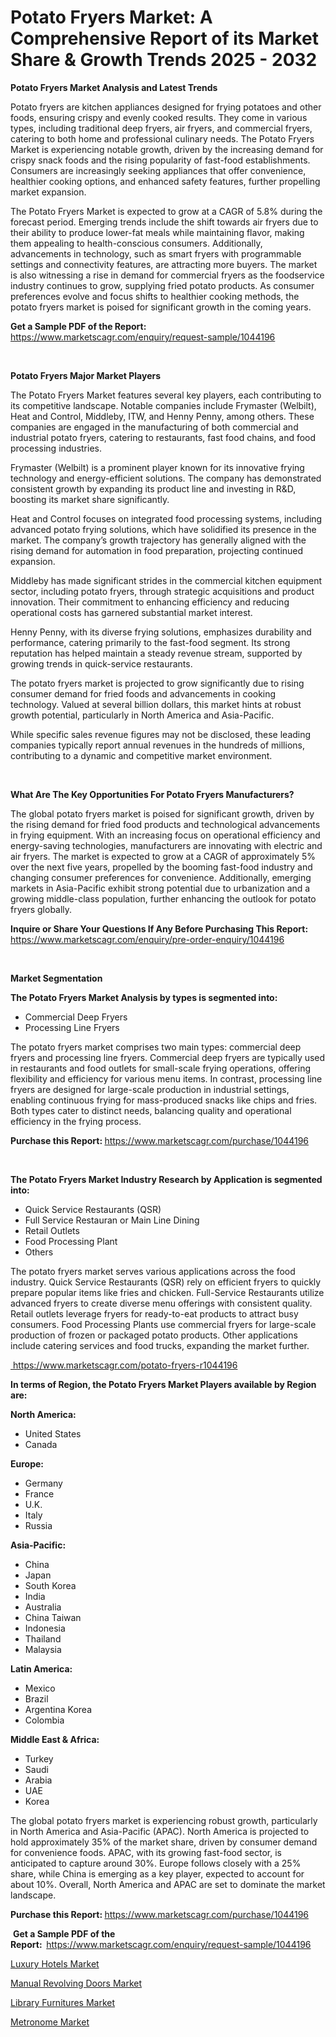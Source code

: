 <p><h1>Potato Fryers Market: A Comprehensive Report of its Market Share & Growth Trends 2025 - 2032</h1></p><p><strong>Potato Fryers Market Analysis and Latest Trends</strong></p>
<p><p>Potato fryers are kitchen appliances designed for frying potatoes and other foods, ensuring crispy and evenly cooked results. They come in various types, including traditional deep fryers, air fryers, and commercial fryers, catering to both home and professional culinary needs. The Potato Fryers Market is experiencing notable growth, driven by the increasing demand for crispy snack foods and the rising popularity of fast-food establishments. Consumers are increasingly seeking appliances that offer convenience, healthier cooking options, and enhanced safety features, further propelling market expansion.</p><p>The Potato Fryers Market is expected to grow at a CAGR of 5.8% during the forecast period. Emerging trends include the shift towards air fryers due to their ability to produce lower-fat meals while maintaining flavor, making them appealing to health-conscious consumers. Additionally, advancements in technology, such as smart fryers with programmable settings and connectivity features, are attracting more buyers. The market is also witnessing a rise in demand for commercial fryers as the foodservice industry continues to grow, supplying fried potato products. As consumer preferences evolve and focus shifts to healthier cooking methods, the potato fryers market is poised for significant growth in the coming years.</p></p>
<p><strong>Get a Sample PDF of the Report:&nbsp;</strong> <a href="https://www.marketscagr.com/enquiry/request-sample/1044196?utm_campaign=2010&utm_medium=2&utm_source=Github&utm_content=ia&utm_term=04042025&utm_id=potato-fryers">https://www.marketscagr.com/enquiry/request-sample/1044196</a></p>
<p>&nbsp;</p>
<p><strong>Potato Fryers Major Market Players</strong></p>
<p><p>The Potato Fryers Market features several key players, each contributing to its competitive landscape. Notable companies include Frymaster (Welbilt), Heat and Control, Middleby, ITW, and Henny Penny, among others. These companies are engaged in the manufacturing of both commercial and industrial potato fryers, catering to restaurants, fast food chains, and food processing industries.</p><p>Frymaster (Welbilt) is a prominent player known for its innovative frying technology and energy-efficient solutions. The company has demonstrated consistent growth by expanding its product line and investing in R&D, boosting its market share significantly.</p><p>Heat and Control focuses on integrated food processing systems, including advanced potato frying solutions, which have solidified its presence in the market. The company’s growth trajectory has generally aligned with the rising demand for automation in food preparation, projecting continued expansion.</p><p>Middleby has made significant strides in the commercial kitchen equipment sector, including potato fryers, through strategic acquisitions and product innovation. Their commitment to enhancing efficiency and reducing operational costs has garnered substantial market interest.</p><p>Henny Penny, with its diverse frying solutions, emphasizes durability and performance, catering primarily to the fast-food segment. Its strong reputation has helped maintain a steady revenue stream, supported by growing trends in quick-service restaurants.</p><p>The potato fryers market is projected to grow significantly due to rising consumer demand for fried foods and advancements in cooking technology. Valued at several billion dollars, this market hints at robust growth potential, particularly in North America and Asia-Pacific.</p><p>While specific sales revenue figures may not be disclosed, these leading companies typically report annual revenues in the hundreds of millions, contributing to a dynamic and competitive market environment.</p></p>
<p>&nbsp;</p>
<p><strong>What Are The Key Opportunities For Potato Fryers Manufacturers?</strong></p>
<p><p>The global potato fryers market is poised for significant growth, driven by the rising demand for fried food products and technological advancements in frying equipment. With an increasing focus on operational efficiency and energy-saving technologies, manufacturers are innovating with electric and air fryers. The market is expected to grow at a CAGR of approximately 5% over the next five years, propelled by the booming fast-food industry and changing consumer preferences for convenience. Additionally, emerging markets in Asia-Pacific exhibit strong potential due to urbanization and a growing middle-class population, further enhancing the outlook for potato fryers globally.</p></p>
<p><strong>Inquire or Share Your Questions If Any Before Purchasing This Report:</strong> <a href="https://www.marketscagr.com/enquiry/pre-order-enquiry/1044196?utm_campaign=2010&utm_medium=2&utm_source=Github&utm_content=ia&utm_term=04042025&utm_id=potato-fryers">https://www.marketscagr.com/enquiry/pre-order-enquiry/1044196</a></p>
<p>&nbsp;</p>
<p><strong>Market Segmentation</strong></p>
<p><strong>The Potato Fryers Market Analysis by types is segmented into:</strong></p>
<p><ul><li>Commercial Deep Fryers</li><li>Processing Line Fryers</li></ul></p>
<p><p>The potato fryers market comprises two main types: commercial deep fryers and processing line fryers. Commercial deep fryers are typically used in restaurants and food outlets for small-scale frying operations, offering flexibility and efficiency for various menu items. In contrast, processing line fryers are designed for large-scale production in industrial settings, enabling continuous frying for mass-produced snacks like chips and fries. Both types cater to distinct needs, balancing quality and operational efficiency in the frying process.</p></p>
<p><strong>Purchase this Report:&nbsp;</strong><a href="https://www.marketscagr.com/purchase/1044196?utm_campaign=2010&utm_medium=2&utm_source=Github&utm_content=ia&utm_term=04042025&utm_id=potato-fryers">https://www.marketscagr.com/purchase/1044196</a></p>
<p>&nbsp;</p>
<p><strong>The Potato Fryers Market Industry Research by Application is segmented into:</strong></p>
<p><ul><li>Quick Service Restaurants (QSR)</li><li>Full Service Restauran or Main Line Dining</li><li>Retail Outlets</li><li>Food Processing Plant</li><li>Others</li></ul></p>
<p><p>The potato fryers market serves various applications across the food industry. Quick Service Restaurants (QSR) rely on efficient fryers to quickly prepare popular items like fries and chicken. Full-Service Restaurants utilize advanced fryers to create diverse menu offerings with consistent quality. Retail outlets leverage fryers for ready-to-eat products to attract busy consumers. Food Processing Plants use commercial fryers for large-scale production of frozen or packaged potato products. Other applications include catering services and food trucks, expanding the market further.</p></p>
<p><a href="https://www.marketscagr.com/potato-fryers-r1044196?utm_campaign=2010&utm_medium=2&utm_source=Github&utm_content=ia&utm_term=04042025&utm_id=potato-fryers">&nbsp;https://www.marketscagr.com/potato-fryers-r1044196</a></p>
<p><strong>In terms of Region, the Potato Fryers Market Players available by Region are:</strong></p>
<p>
    <p> <strong> North America: </strong>
        <ul>
            <li>United States</li>
            <li>Canada</li>
        </ul>
        </p> 
    <p> <strong> Europe: </strong>
        <ul>
            <li>Germany</li>
            <li>France</li>
            <li>U.K.</li>
            <li>Italy</li>
            <li>Russia</li>
        </ul>
        </p> 
    <p> <strong> Asia-Pacific: </strong>
        <ul>
            <li>China</li>
            <li>Japan</li>
            <li>South Korea</li>
            <li>India</li>
            <li>Australia</li>
            <li>China Taiwan</li>
            <li>Indonesia</li>
            <li>Thailand</li>
            <li>Malaysia</li>
        </ul>
        </p> 
    <p> <strong> Latin America: </strong>
        <ul>
            <li>Mexico</li>
            <li>Brazil</li>
            <li>Argentina Korea</li>
            <li>Colombia</li>
        </ul>
        </p> 
    <p> <strong> Middle East & Africa: </strong>
        <ul>
            <li>Turkey</li>
            <li>Saudi</li>
            <li>Arabia</li>
            <li>UAE</li>
            <li>Korea</li>
        </ul>
    </p>
    </p>
<p><p>The global potato fryers market is experiencing robust growth, particularly in North America and Asia-Pacific (APAC). North America is projected to hold approximately 35% of the market share, driven by consumer demand for convenience foods. APAC, with its growing fast-food sector, is anticipated to capture around 30%. Europe follows closely with a 25% share, while China is emerging as a key player, expected to account for about 10%. Overall, North America and APAC are set to dominate the market landscape.</p></p>
<p><strong>Purchase this Report: </strong><a href="https://www.marketscagr.com/purchase/1044196?utm_campaign=2010&utm_medium=2&utm_source=Github&utm_content=ia&utm_term=04042025&utm_id=potato-fryers">https://www.marketscagr.com/purchase/1044196</a></p>
<p>&nbsp;<strong>Get a Sample PDF of the Report:&nbsp;&nbsp;</strong><a href="https://www.marketscagr.com/enquiry/request-sample/1044196?utm_campaign=2010&utm_medium=2&utm_source=Github&utm_content=ia&utm_term=04042025&utm_id=potato-fryers">https://www.marketscagr.com/enquiry/request-sample/1044196</a></p>
<p><strong></strong></p>
<p><p><a href="https://github.com/camacrokesw2/Market-Research-Report-List-1/blob/main/luxury-hotels-market.md?utm_campaign=2010&utm_medium=2&utm_source=Github&utm_content=ia&utm_term=04042025&utm_id=potato-fryers">Luxury Hotels Market</a></p><p><a href="https://github.com/BryceTownsendr/Market-Research-Report-List-7/blob/main/manual-revolving-doors-market.md?utm_campaign=2010&utm_medium=2&utm_source=Github&utm_content=ia&utm_term=04042025&utm_id=potato-fryers">Manual Revolving Doors Market</a></p><p><a href="https://github.com/beberjuban9a/Market-Research-Report-List-1/blob/main/library-furnitures-market.md?utm_campaign=2010&utm_medium=2&utm_source=Github&utm_content=ia&utm_term=04042025&utm_id=potato-fryers">Library Furnitures Market</a></p><p><a href="https://github.com/mahnoor2003/Market-Research-Report-List-7/blob/main/metronome-market.md?utm_campaign=2010&utm_medium=2&utm_source=Github&utm_content=ia&utm_term=04042025&utm_id=potato-fryers">Metronome Market</a></p></p>